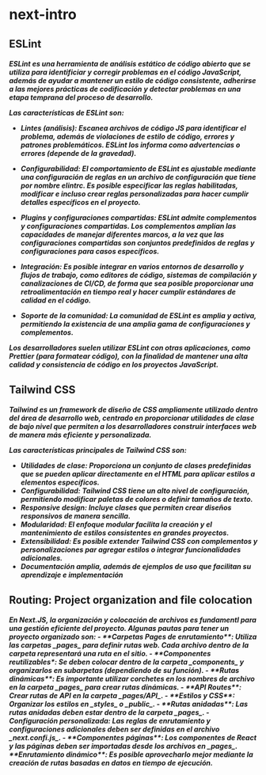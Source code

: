 # next-intro

## ESLint 
<h5>
ESLint es una herramienta de análisis estático de código abierto que se utiliza para identificiar y corregir problemas en el código JavaScript, además de ayudar a mantener un estilo de código consistente, adherirse a las mejores prácticas de codificación y detectar problemas en una etapa temprana del proceso de desarrollo.

Las características de ESLint son:
- **Lintes (análisis)**: Escanea archivos de código JS para identificar el problema, además de violaciones de estilo de código, errores y patrones problemáticos. ESLint los informa como advertencias o errores (depende de la gravedad).

- **Configurabilidad**: El comportamiento de ESLint es ajustable mediante una configuración de reglas en un archivo de configuración que tiene por nombre _elintrc_. Es posible especificar las reglas habilitadas, modificar e incluso crear reglas personalizadas para hacer cumplir detalles específicos en el proyecto.

- **Plugins y configuraciones compartidas**: ESLint admite complementos y configuraciones compartidas. Los complementos amplían las capacidades de manejar diferentes marcos, a la vez que las configuraciones compartidas son conjuntos predefinidos de reglas y configuraciones para casos específicos.

- **Integración**: Es posible integrar en varios entornos de desarrollo y flujos de trabajo, como editores de código, sistemas de compilación y canalizaciones de CI/CD, de forma que sea posible proporcionar una retroalimentación en tiempo real y hacer cumplir estándares de calidad en el código.

- **Soporte de la comunidad**: La comunidad de ESLint es amplia y activa, permitiendo la existencia de una amplia gama de configuraciones y complementos.

Los desarrolladores suelen utilizar ESLint con otras aplicaciones, como _Prettier_ (para formatear código), con la finalidad de mantener una alta calidad y consistencia de código en los proyectos JavaScript.
</h5>

## Tailwind CSS
<h5>
Tailwind es un framework de diseño de CSS ampliamente utilizado dentro del área de desarrollo web, centrado en proporcionar utilidades de clase de bajo nivel que permiten a los desarrolladores construir interfaces web de manera más eficiente y personalizada.

Las características principales de Tailwind CSS son:
- **Utilidades de clase**: Proporciona un conjunto de clases predefinidas que se pueden aplicar directamente en el HTML para aplicar estilos a elementos específicos.
- **Configurabilidad**: Tailwind CSS tiene un alto nivel de configuración, permitiendo modificar paletas de colores o definir tamaños de texto.
- **Responsive design**: Incluye clases que permiten crear diseños responsivos de manera sencilla.
- **Modularidad**: El enfoque modular facilita la creación y el mantenimiento de estilos consistentes en grandes proyectos.
- **Extensibilidad**: Es posible extender Tailwind CSS con complementos y personalizaciones par agregar estilos o integrar funcionalidades adicionales.
- **Documentación amplia, además de ejemplos de uso que facilitan su aprendizaje e implementación**
</h5>

## Routing: Project organization and file colocation 
<h5>
 En Next.JS, la organización y colocación de archivos es fundamentl para una gestión eficiente del proyecto. 
 Algunas pautas para tener un proyecto organizado son:
 - **Carpetas Pages de enrutamiento**: Utiliza las carpetas _pages_ para definir rutas web. Cada archivo dentro de la carpeta representará una ruta en el sitio.
 - **Componentes reutilizables*: Se deben colocar dentro de la carpeta _components_ y organizarlos en subarpetas (dependiendo de su función).
 - **Rutas dinámicas**: Es importante utilizar corchetes en los nombres de archivo en la carpeta _pages_ para crear rutas dinámicas.
 - **API Routes**: Crear rutas de API en la carpeta _pages/API_.
 - **Estilos y CSS**: Organizar los estilos en _styles_ o _public_.
 - **Rutas anidadas**: Las rutas anidadas deben estar dentro de la carpeta _pages_.
 - Configuración personalizada: Las reglas de enrutamiento y configuraciones adicionales deben ser definidas en el archivo _next.confi.js_.
 - **Componentes páginas**: Los componentes de React y las páginas deben ser importadas desde los archivos en _pages_.
   **Enrutamiento dinámico**: Es posible aprovecharlo mejor mediante la creación de rutas basadas en datos en tiempo de ejecución.
</h5>
